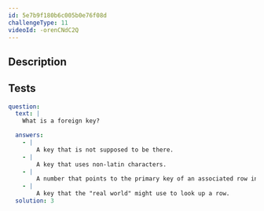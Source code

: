 ```yaml
---
id: 5e7b9f180b6c005b0e76f08d
challengeType: 11
videoId: -orenCNdC2Q
---
```


## Description
<section id='description'>

</section>

## Tests
<section id='tests'>

```yml
question:
  text: |
    What is a foreign key?

  answers:
    - |
        A key that is not supposed to be there.
    - |
        A key that uses non-latin characters.
    - |
        A number that points to the primary key of an associated row in a different table.
    - |
        A key that the "real world" might use to look up a row.
  solution: 3
```

</section>
